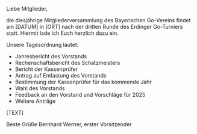 Liebe Mitglieder,

die diesjährige Mitgliederversammlung des Bayerischen Go-Vereins findet am [DATUM] in [ORT] nach der dritten Runde des Erdinger Go-Turniers statt. Hiermit lade ich Euch herzlich dazu ein.

Unsere Tagesordnung lautet:

 * Jahresbericht des Vorstands
 * Rechenschaftsbericht des Schatzmeisters
 * Bericht der Kassenprüfer
 * Antrag auf Entlastung des Vorstands
 * Bestimmung der Kassenprüfer für das kommende Jahr
 * Wahl des Vorstands
 * Feedback an den Vorstand und Vorschläge für 2025
 * Weitere Anträge

[TEXT]

Beste Grüße
Bernhard Werner, erster Vorsitzender
